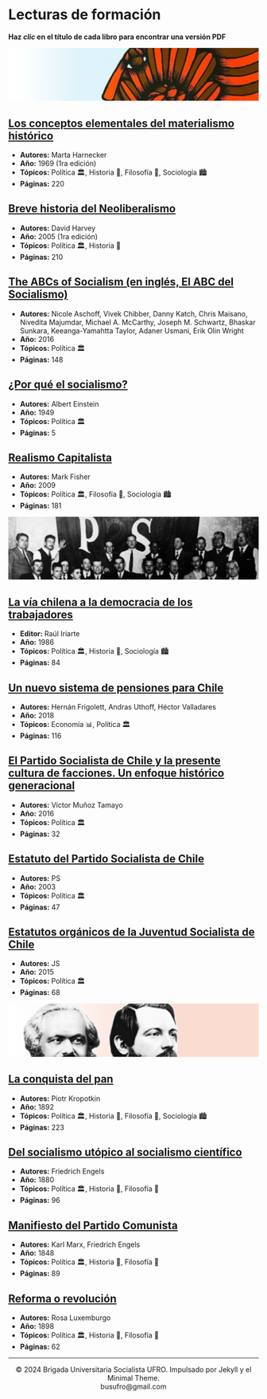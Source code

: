 # Lecturas de formación

**Haz _clic_ en el título de cada libro para encontrar una versión PDF**

<!-- - Política 🏛️
- Economía 📊
- Medio ambiente 🌱
- Género ♀️
- Historia 📜
- Filosofía 💭
- Sociología 🏙 -->

![](images/conceptos.png)

## [Los conceptos elementales del materialismo histórico](https://www.proletarios.org/books/Harnecker-Conceptos_elementales_del_materialismo_historico.pdf)
- **Autores:** Marta Harnecker
- **Año:** 1969 (1ra edición)
- **Tópicos:** Política 🏛️, Historia 📜, Filosofía 💭, Sociología 🏙
- **Páginas:** 220

## [Breve historia del Neoliberalismo](https://www.cntchile.cl/assets/breve-historia-del-neoliberalismo-de-david-harvey.pdf)
- **Autores:** David Harvey
- **Año:** 2005 (1ra edición)
- **Tópicos:** Política 🏛️, Historia 📜
- **Páginas:** 210

## [The ABCs of Socialism (en inglés, El ABC del Socialismo)](https://s3.jacobinmag.com/issues/jacobin-abcs.pdf)
- **Autores:** Nicole Aschoff, Vivek Chibber, Danny Katch, Chris Maisano, Nivedita Majumdar, Michael A. McCarthy, Joseph M. Schwartz, Bhaskar Sunkara, Keeanga-Yamahtta Taylor, Adaner Usmani, Erik Olin Wright
- **Año:** 2016
- **Tópicos:** Política 🏛️
- **Páginas:** 148

## [¿Por qué el socialismo?](http://scielo.sld.cu/pdf/rcsp/v42n2/spu18216.pdf)
- **Autores:** Albert Einstein
- **Año:** 1949
- **Tópicos:** Política 🏛️
- **Páginas:** 5

## [Realismo Capitalista](http://comunizar.com.ar/wp-content/uploads/Fisher-Mark-Realismo-Capitalista.pdf)
- **Autores:** Mark Fisher
- **Año:** 2009
- **Tópicos:** Política 🏛️, Filosofía 💭, Sociología 🏙
- **Páginas:** 181

![](images/ps_chile.png)

## [La vía chilena a la democracia de los trabajadores](https://www.socialismo-chileno.org/PS/ES/Tomo_5_6_86/Tomo_5_6_86.html#page=1)
- **Editor:** Raúl Iriarte
- **Año:** 1986
- **Tópicos:** Política 🏛️, Historia 📜, Sociología 🏙
- **Páginas:** 84

## [Un nuevo sistema de pensiones para Chile](https://institutoigualdad.cl/wp-content/uploads/2018/09/Libro-final.pdf)
- **Autores:** Hernán Frigolett, Andras Uthoff, Héctor Valladares
- **Año:** 2018
- **Tópicos:** Economía 📊, Política 🏛️
- **Páginas:** 116

## [El Partido Socialista de Chile y la presente cultura de facciones. Un enfoque histórico generacional](docs/PS_Lotes.pdf)
- **Autores:** Víctor Muñoz Tamayo
- **Año:** 2016
- **Tópicos:** Política 🏛️
- **Páginas:** 32

## [Estatuto del Partido Socialista de Chile](docs/Estatuto_PartidoSocialista_de_Chile.pdf)
- **Autores:** PS
- **Año:** 2003
- **Tópicos:** Política 🏛️
- **Páginas:** 47

## [Estatutos orgánicos de la Juventud Socialista de Chile](docs/Estatutos_JS_Final.pdf)
- **Autores:** JS
- **Año:** 2015
- **Tópicos:** Política 🏛️
- **Páginas:** 68

![](images/marx_engels.png)

## [La conquista del pan](https://proletarios.org/books/Kropotkin-La_Conquista_del_pan.pdf)
- **Autores:** Piotr Kropotkin
- **Año:** 1892
- **Tópicos:** Política 🏛️, Historia 📜, Filosofía 💭, Sociología 🏙
- **Páginas:** 223

## [Del socialismo utópico al socialismo científico](https://www.fundacionfedericoengels.net/images/PDF/engels_socialismo_utopico.pdf)
- **Autores:** Friedrich Engels
- **Año:** 1880
- **Tópicos:** Política 🏛️, Historia 📜, Filosofía 💭
- **Páginas:** 96

## [Manifiesto del Partido Comunista](https://www.proletarios.org/books/Marx-Engels-Manifiesto_Comunista.pdf)
- **Autores:** Karl Marx, Friedrich Engels
- **Año:** 1848
- **Tópicos:** Política 🏛️, Historia 📜, Filosofía 💭
- **Páginas:** 89

## [Reforma o revolución](https://www.marxists.org/espanol/luxem/01Reformaorevolucion_0.pdf)
- **Autores:** Rosa Luxemburgo
- **Año:** 1898
- **Tópicos:** Política 🏛️, Historia 📜, Filosofía 💭
- **Páginas:** 62

---
<center>© 2024 Brigada Universitaria Socialista UFRO. Impulsado por Jekyll y el Minimal Theme.</center>
<center>busufro@gmail.com</center>
